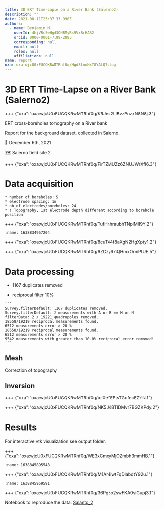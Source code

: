 ```yaml
---
title: 3D ERT Time-Lapse on a River Bank (Salerno2)
description: ""
date: 2021-08-11T23:37:33.990Z
authors:
  - name: Benjamin M.
    userId: 4hjVRcSwHgd3ONBMyRs9VxBrHAB2
    orcid: 0000-0001-7199-2885
    corresponding: null
    email: null
    roles: null
    affiliations: null
name: report
oxa: oxa:wjcU0xFUCQKRwMTRhf0q/Hgd8tnoHxT8YAlQ7clog
---
```


# 3D ERT Time-Lapse on a River Bank (Salerno2)

+++ {"oxa":"oxa:wjcU0xFUCQKRwMTRhf0q/KRJeu2LlBvzPnzxN8N8j.3"}

ERT cross-boreholes tomography on a River bank

Report for the background dataset, collected in Salerno.

📅 December 6th, 2021

🗺️ Salerno field site 2

+++ {"oxa":"oxa:wjcU0xFUCQKRwMTRhf0q/FirTZMUZz6ZNUJWrXfI6.3"}

# Data acquisition

````{important}
* number of boreholes: 5
* electrode spacing: 1m
* nb of electrodes/boreholes: 24
* ! Topography, 1st electrode depth different according to borehole position

````

+++ {"oxa":"oxa:wjcU0xFUCQKRwMTRhf0q/TufHnhraubhTNpiMII9Y.2"}

```{figure} images/wjcU0xFUCQKRwMTRhf0q-TufHnhraubhTNpiMII9Y-v2.png
:name: 1638834957204
```

+++ {"oxa":"oxa:wjcU0xFUCQKRwMTRhf0q/8cuT44f8aXgN2HgXpty1.2"}



+++ {"oxa":"oxa:wjcU0xFUCQKRwMTRhf0q/9ZCzy67iQHmxOrniPtUE.5"}

# Data processing

* 1167 duplicates removed


* reciprocal filter 10%

````{note}
```
Survey.filterDefault: 1167 duplicates removed.
Survey.filterDefault: 2 measurements with A or B == M or N
filterData: 2 / 19221 quadrupoles removed.
18558/19219 reciprocal measurements found.
6512 measurements error > 20 %
18558/19219 reciprocal measurements found.
6512 measurements error > 20 %
9542 measurements with greater than 10.0% reciprocal error removed!
```

````

## Mesh

Correction of topography

## Inversion

+++ {"oxa":"oxa:wjcU0xFUCQKRwMTRhf0q/tcI0eYEPtsTGofecEZYN.1"}



+++ {"oxa":"oxa:wjcU0xFUCQKRwMTRhf0q/NK5JKBTIDMvr7BGZKPdy.2"}

# Results

For interactive vtk visualization see output folder.

+++ {"oxa":"oxa:wjcU0xFUCQKRwMTRhf0q/WE3xCmoyMjOZmbh3mmHB.1"}

```{figure} images/wjcU0xFUCQKRwMTRhf0q-WE3xCmoyMjOZmbh3mmHB-v1.png
:name: 1638845895548
```

+++ {"oxa":"oxa:wjcU0xFUCQKRwMTRhf0q/M1Ar4iwtFqDlabdtY92u.1"}

```{figure} images/wjcU0xFUCQKRwMTRhf0q-M1Ar4iwtFqDlabdtY92u-v1.png
:name: 1638845959591
```

+++ {"oxa":"oxa:wjcU0xFUCQKRwMTRhf0q/36Pg5o2swFKA0siGupj3.1"}

Notebook to reproduce the data: [Salanto_2](oxa:wjcU0xFUCQKRwMTRhf0q/Fue00wSSGvzP47PFOSsM "Salanto_2")

